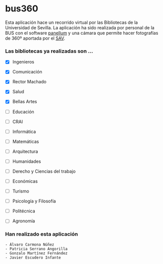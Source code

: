 # bus360

Esta aplicación hace un recorrido virtual por las Bibliotecas de la Universidad de Sevilla.
La aplicación ha sido realizada por personal de la BUS con el software [panellum](https://pannellum.org/) y una cámara que permite hacer fotografías de 360º aportada por el [SAV](http://sav.us.es/).



### Las bibliotecas ya realizadas son ...
- [X] Ingenieros
- [X] Comunicación
- [X] Rector Machado
- [X] Salud
- [X] Bellas Artes
- [ ] Educación
- [ ] CRAI
- [ ] Informática
- [ ] Matemáticas
- [ ] Arquitectura

- [ ] Humanidades
- [ ] Derecho y Ciencias del trabajo
- [ ] Económicas
- [ ] Turismo
- [ ] Psicología y Filosofía
- [ ] Politécnica
- [ ] Agronomía


### Han realizado esta aplicación

    - Álvaro Carmona Núñez
    - Patricia Serrano Angorilla
    - Gonzalo Martínez Fernández 
    - Javier Escudero Infante

